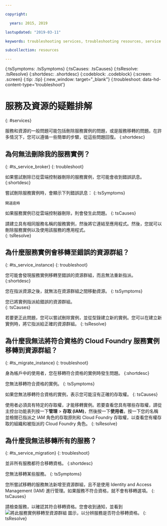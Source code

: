 ```yaml
---

copyright:

  years: 2015, 2019

lastupdated: "2019-03-11"

keywords: troubleshooting services, troubleshooting resources, service problems, resource problems, error message

subcollection: resources

---
```



{:tsSymptoms: .tsSymptoms}
{:tsCauses: .tsCauses}
{:tsResolve: .tsResolve}
{:shortdesc: .shortdesc}
{:codeblock: .codeblock}
{:screen: .screen}
{:tip: .tip}
{:new_window: target="_blank"}
{:troubleshoot: data-hd-content-type='troubleshoot'}


# 服務及資源的疑難排解
{: #services}

服務和資源的一般問題可能包括刪除服務實例的問題，或是服務移轉的問題。在許多情況下，您可以遵循一些簡單的步驟，從這些問題回復。
{:shortdesc}

## 為何無法刪除我的服務實例？
{: #ts_service_broker}
{: troubleshoot}

如果嘗試刪除已從雲端控制器刪除的服務實例，您可能會收到錯誤訊息。
{:shortdesc}

嘗試刪除服務實例時，會顯示下列錯誤訊息：
{: tsSymptoms}

`閘道逾時`

如果服務實例已從雲端控制器刪除，則會發生此問題。
{: tsCauses}

請建立具有相同服務名稱的服務實例，然後將它連結至應用程式。然後，您就可以刪除服務實例以及使用該服務的應用程式。   
{: tsResolve}

## 為什麼服務實例會移轉至錯誤的資源群組？ 
{: #ts_service_instance}
{: troubleshoot}

您可能會發現服務實例移轉至錯誤的資源群組，而且無法重新指派。
{:shortdesc}

您在指派資源之後，就無法在資源群組之間移動資源。
{: tsSymptoms}

您已將實例指派給錯誤的資源群組。  
{: tsCauses}

若要更正此問題，您可以嘗試刪除實例，並從型錄建立新的實例。您可以在建立新實例時，將它指派給正確的資源群組。
{: tsResolve}

## 為什麼我無法將符合資格的 Cloud Foundry 服務實例移轉到資源群組？
{: #ts_migrate_instance}
{: troubleshoot}

身為帳戶中的使用者，您在移轉符合資格的實例時發生問題。
{:shortdesc}

您無法移轉符合資格的實例。
{: tsSymptoms}

如果您無法移轉符合資格的實例，表示您可能沒有正確的存取權。
{: tsCauses}

使用者必須具有特定的存取權，才能移轉實例。若要查看您具有哪些存取權，請從主控台功能表列按一下**管理** &gt; **存取 (IAM)**，然後按一下**使用者**。按一下您的名稱並檢閱已指派之 IAM 角色的存取原則和 Cloud Foundry 存取權，以查看您有權存取的組織和被指派的 Cloud Foundry 角色。
{: tsResolve}

## 為什麼我無法移轉所有的服務？
{: #ts_service_migration}
{: troubleshoot}

並非所有服務都符合移轉資格。
{:shortdesc}

您無法移轉某些服務。
{: tsSymptoms}

您所嘗試移轉的服務無法新增至資源群組，且不是使用 Identity and Access Management (IAM) 進行管理。如果服務不符合資格，就不會有移轉選項。
{: tsCauses}

請檢查服務，以確認其符合移轉資格。您會收到通知，並看到 ![將此服務實例移轉至資源群組](images/migrate.svg "將此服務實例移轉至資源群組") 圖示，以分辨服務是否符合移轉資格。
{: tsResolve}
